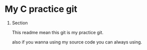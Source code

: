 # My C practice git

1. Section
   
   This readme mean this git is my practice git.
   
   also if you wanna using my source code you can always using.














